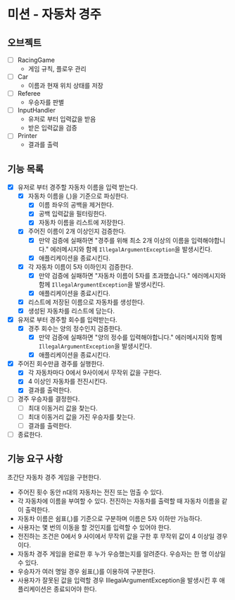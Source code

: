 # 미션 - 자동차 경주
## 오브젝트
- [ ] RacingGame
  - 게임 규칙, 플로우 관리
- [ ] Car
  - 이름과 현재 위치 상태를 저장
- [ ] Referee
  - 우승자를 판별
- [ ] InputHandler
  - 유저로 부터 입력값을 받음
  - 받은 입력값을 검증
- [ ] Printer
  - 결과를 출력

## 기능 목록
- [x] 유저로 부터 경주할 자동차 이름을 입력 받는다.
  - [x] 자동차 이름을 (,)을 기준으로 파싱한다.
    - [x] 이름 좌우의 공백을 제거한다.
    - [x] 공백 입력값을 필터링한다.
    - [x] 자동차 이름을 리스트에 저장한다.
  - [x] 주어진 이름이 2개 이상인지 검증한다.
    - [x] 만약 검증에 실패하면 "경주를 위해 최소 2개 이상의 이름을 입력해야합니다." 에러메시지와 함께 `IllegalArgumentException`을 발생시킨다.
    - [x] 애플리케이션을 종료시킨다.
  - [x] 각 자동차 이름이 5자 이하인지 검증한다.
      - [x] 만약 검증에 실패하면 "자동차 이름이 5자를 초과했습니다." 에러메시지와 함께 `IllegalArgumentException`을 발생시킨다.
      - [x] 애플리케이션을 종료시킨다.
  - [x] 리스트에 저장된 이름으로 자동차를 생성한다.
  - [x] 생성된 자동차를 리스트에 담는다.
- [x] 유저로 부터 경주할 회수를 입력받는다.
  - [x] 경주 회수는 양의 정수인지 검증한다.
    - [x] 만약 검증에 실패하면 "양의 정수를 입력해야합니다." 에러메시지와 함께 `IllegalArgumentException`을 발생시킨다.
    - [x] 애플리케이션을 종료시킨다.
- [x] 주어진 회수만큼 경주를 실행한다.
  - [x] 각 자동차마다 0에서 9사이에서 무작위 값을 구한다.
  - [x] 4 이상인 자동차를 전진시킨다.
  - [x] 결과를 출력한다.
- [ ] 경주 우승자를 결정한다.
  - [ ] 최대 이동거리 값을 찾는다.
  - [ ] 최대 이동거리 값을 가진 우승자를 찾는다.
  - [ ] 결과를 출력한다.
- [ ] 종료한다.

## 기능 요구 사항
초간단 자동차 경주 게임을 구현한다.
- 주어진 횟수 동안 n대의 자동차는 전진 또는 멈출 수 있다. 
- 각 자동차에 이름을 부여할 수 있다. 전진하는 자동차를 출력할 때 자동차 이름을 같이 출력한다.
- 자동차 이름은 쉼표(,)를 기준으로 구분하며 이름은 5자 이하만 가능하다.
- 사용자는 몇 번의 이동을 할 것인지를 입력할 수 있어야 한다.
- 전진하는 조건은 0에서 9 사이에서 무작위 값을 구한 후 무작위 값이 4 이상일 경우이다.
- 자동차 경주 게임을 완료한 후 누가 우승했는지를 알려준다. 우승자는 한 명 이상일 수 있다.
- 우승자가 여러 명일 경우 쉼표(,)를 이용하여 구분한다.
- 사용자가 잘못된 값을 입력할 경우 IllegalArgumentException을 발생시킨 후 애플리케이션은 종료되어야 한다.